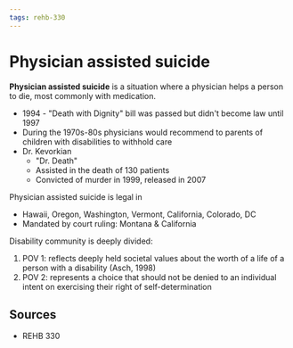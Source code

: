 ```yaml
---
tags: rehb-330
---
```


# Physician assisted suicide

**Physician assisted suicide** is a situation where a physician helps a person to die, most commonly with medication.

- 1994 - "Death with Dignity" bill was passed but didn't become law until 1997
- During the 1970s-80s physicians would recommend to parents of children with disabilities to withhold care
- Dr. Kevorkian
  - "Dr. Death"
  - Assisted in the death of 130 patients
  - Convicted of murder in 1999, released in 2007

Physician assisted suicide is legal in

- Hawaii, Oregon, Washington, Vermont, California, Colorado, DC
- Mandated by court ruling: Montana & California

Disability community is deeply divided:

1. POV 1: reflects deeply held societal values about the worth of a life of a person with a disability (Asch, 1998)
2. POV 2: represents a choice that should not be denied to an individual intent on exercising their right of self-determination

## Sources

- REHB 330
